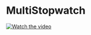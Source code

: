 # MultiStopwatch


[![Watch the video](https://i.imgur.com/vKb2F1B.png)](https://user-images.githubusercontent.com/52860350/113829464-d2528500-9785-11eb-93ff-1320a09ce037.mp4)
